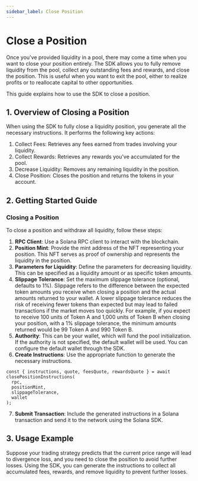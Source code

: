 ```yaml
---
sidebar_label: Close Position
---
```


# Close a Position

Once you've provided liquidity in a pool, there may come a time when you want to close your position entirely. The SDK allows you to fully remove liquidity from the pool, collect any outstanding fees and rewards, and close the position. This is useful when you want to exit the pool, either to realize profits or to reallocate capital to other opportunities.

This guide explains how to use the SDK to close a position.

## 1. Overview of Closing a Position

When using the SDK to fully close a liquidity position, you generate all the necessary instructions. It performs the following key actions:

1. Collect Fees: Retrieves any fees earned from trades involving your liquidity.
2. Collect Rewards: Retrieves any rewards you've accumulated for the pool.
3. Decrease Liquidity: Removes any remaining liquidity in the position.
4. Close Position: Closes the position and returns the tokens in your account.


## 2. Getting Started Guide

### Closing a Position

To close a position and withdraw all liquidity, follow these steps:
1. **RPC Client**: Use a Solana RPC client to interact with the blockchain.
2. **Position Mint**: Provide the mint address of the NFT representing your position. This NFT serves as proof of ownership and represents the liquidity in the position.
3. **Parameters for Liquidity**: Define the parameters for decreasing liquidity. This can be specified as a liquidity amount or as specific token amounts.
4. **Slippage Tolerance**: Set the maximum slippage tolerance (optional, defaults to 1%). Slippage refers to the difference between the expected token amounts you receive when closing a position and the actual amounts returned to your wallet. A lower slippage tolerance reduces the risk of receiving fewer tokens than expected but may lead to failed transactions if the market moves too quickly. For example, if you expect to receive 100 units of Token A and 1,000 units of Token B when closing your position, with a 1% slippage tolerance, the minimum amounts returned would be 99 Token A and 990 Token B.
5. **Authority**: This can be your wallet, which will fund the pool initialization. If the authority is not specified, the default wallet will be used. You can configure the default wallet through the SDK.
6. **Create Instructions**: Use the appropriate function to generate the necessary instructions.
  ```tsx
  const { instructions, quote, feesQuote, rewardsQuote } = await closePositionInstructions(
    rpc,
    positionMint,
    slippageTolerance,
    wallet
  );
  ```
7. **Submit Transaction**: Include the generated instructions in a Solana transaction and send it to the network using the Solana SDK.

## 3. Usage Example

Suppose your trading strategy predicts that the current price range will lead to divergence loss, and you need to close the position to avoid further losses. Using the SDK, you can generate the instructions to collect all accumulated fees, rewards, and remove liquidity to prevent further losses.
